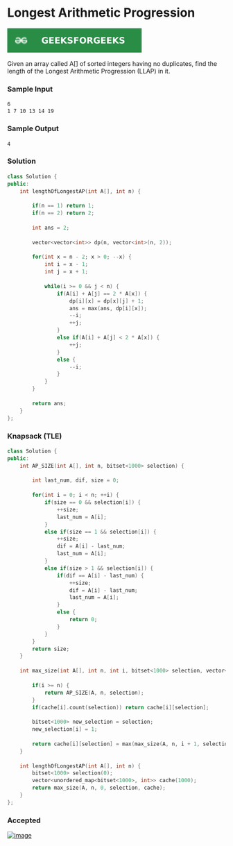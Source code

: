 # Longest Arithmetic Progression

[![Problem Link](../assets/gfg.svg)](https://practice.geeksforgeeks.org/problems/longest-arithmetic-progression1019/1/#)

Given an array called A[] of sorted integers having no duplicates, find the length of the Longest Arithmetic Progression (LLAP) in it.

### Sample Input
```
6
1 7 10 13 14 19
```

### Sample Output
```
4
```

### Solution
```cpp
class Solution {   
public:
    int lengthOfLongestAP(int A[], int n) {
        
        if(n == 1) return 1;
        if(n == 2) return 2;

        int ans = 2;

        vector<vector<int>> dp(n, vector<int>(n, 2));
        
        for(int x = n - 2; x > 0; --x) {
            int i = x - 1;
            int j = x + 1;
            
            while(i >= 0 && j < n) {
                if(A[i] + A[j] == 2 * A[x]) {
                    dp[i][x] = dp[x][j] + 1;
                    ans = max(ans, dp[i][x]);
                    --i;
                    ++j;
                }
                else if(A[i] + A[j] < 2 * A[x]) {
                    ++j;
                }
                else {
                    --i;
                }
            }
        }

        return ans;
    }
};
```
### Knapsack (TLE)
```cpp
class Solution {   
public:
    int AP_SIZE(int A[], int n, bitset<1000> selection) {
        
        int last_num, dif, size = 0;

        for(int i = 0; i < n; ++i) {
            if(size == 0 && selection[i]) {
                ++size;
                last_num = A[i];
            }
            else if(size == 1 && selection[i]) {
                ++size;
                dif = A[i] - last_num;
                last_num = A[i];
            }
            else if(size > 1 && selection[i]) {
                if(dif == A[i] - last_num) {
                    ++size;
                    dif = A[i] - last_num;
                    last_num = A[i];
                }
                else {
                    return 0;
                }
            }
        }
        return size;
    }

    int max_size(int A[], int n, int i, bitset<1000> selection, vector<unordered_map<bitset<1000>, int>>& cache) {

        if(i >= n) {
            return AP_SIZE(A, n, selection);
        }
        if(cache[i].count(selection)) return cache[i][selection];

        bitset<1000> new_selection = selection;
        new_selection[i] = 1;

        return cache[i][selection] = max(max_size(A, n, i + 1, selection, cache), max_size(A, n, i + 1, new_selection, cache));
    }

    int lengthOfLongestAP(int A[], int n) {
        bitset<1000> selection(0);
        vector<unordered_map<bitset<1000>, int>> cache(1000);
        return max_size(A, n, 0, selection, cache);
    }
};
```

### Accepted
[![image](https://user-images.githubusercontent.com/44930179/150653163-75f4c91d-a173-484a-a0ff-b542e6855752.png)](https://practice.geeksforgeeks.org/viewSol.php?subId=92ef52d252cd3e098d536a2ff94977fb&pid=703290&user=jhasuraj)